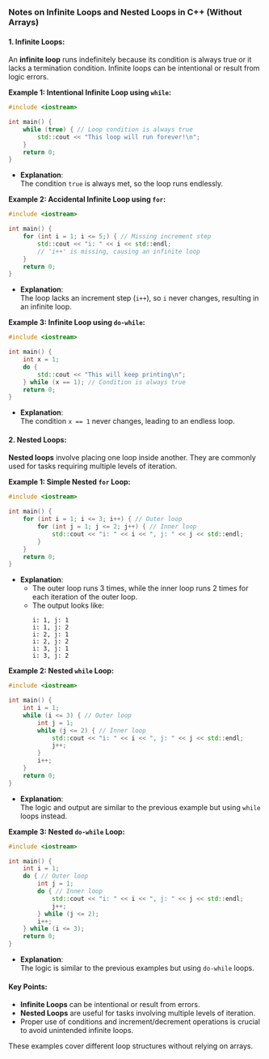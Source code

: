 ### Notes on Infinite Loops and Nested Loops in C++ (Without Arrays)

#### **1. Infinite Loops:**

An **infinite loop** runs indefinitely because its condition is always true or it lacks a termination condition. Infinite loops can be intentional or result from logic errors.

**Example 1: Intentional Infinite Loop using `while`:**

```cpp
#include <iostream>

int main() {
    while (true) { // Loop condition is always true
        std::cout << "This loop will run forever!\n";
    }
    return 0;
}
```

- **Explanation**:  
  The condition `true` is always met, so the loop runs endlessly.

**Example 2: Accidental Infinite Loop using `for`:**

```cpp
#include <iostream>

int main() {
    for (int i = 1; i <= 5;) { // Missing increment step
        std::cout << "i: " << i << std::endl;
        // 'i++' is missing, causing an infinite loop
    }
    return 0;
}
```

- **Explanation**:  
  The loop lacks an increment step (`i++`), so `i` never changes, resulting in an infinite loop.

**Example 3: Infinite Loop using `do-while`:**

```cpp
#include <iostream>

int main() {
    int x = 1;
    do {
        std::cout << "This will keep printing\n";
    } while (x == 1); // Condition is always true
    return 0;
}
```

- **Explanation**:  
  The condition `x == 1` never changes, leading to an endless loop.

#### **2. Nested Loops:**

**Nested loops** involve placing one loop inside another. They are commonly used for tasks requiring multiple levels of iteration.

**Example 1: Simple Nested `for` Loop:**

```cpp
#include <iostream>

int main() {
    for (int i = 1; i <= 3; i++) { // Outer loop
        for (int j = 1; j <= 2; j++) { // Inner loop
            std::cout << "i: " << i << ", j: " << j << std::endl;
        }
    }
    return 0;
}
```

- **Explanation**:  
  - The outer loop runs 3 times, while the inner loop runs 2 times for each iteration of the outer loop.
  - The output looks like:
    ```
    i: 1, j: 1
    i: 1, j: 2
    i: 2, j: 1
    i: 2, j: 2
    i: 3, j: 1
    i: 3, j: 2
    ```

**Example 2: Nested `while` Loop:**

```cpp
#include <iostream>

int main() {
    int i = 1;
    while (i <= 3) { // Outer loop
        int j = 1;
        while (j <= 2) { // Inner loop
            std::cout << "i: " << i << ", j: " << j << std::endl;
            j++;
        }
        i++;
    }
    return 0;
}
```

- **Explanation**:  
  The logic and output are similar to the previous example but using `while` loops instead.

**Example 3: Nested `do-while` Loop:**

```cpp
#include <iostream>

int main() {
    int i = 1;
    do { // Outer loop
        int j = 1;
        do { // Inner loop
            std::cout << "i: " << i << ", j: " << j << std::endl;
            j++;
        } while (j <= 2);
        i++;
    } while (i <= 3);
    return 0;
}
```

- **Explanation**:  
  The logic is similar to the previous examples but using `do-while` loops.

#### **Key Points:**
- **Infinite Loops** can be intentional or result from errors.
- **Nested Loops** are useful for tasks involving multiple levels of iteration.
- Proper use of conditions and increment/decrement operations is crucial to avoid unintended infinite loops.

These examples cover different loop structures without relying on arrays.